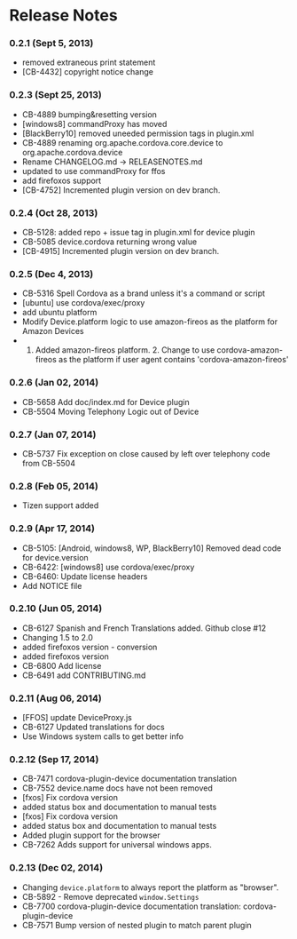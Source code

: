 <!--
#
# Licensed to the Apache Software Foundation (ASF) under one
# or more contributor license agreements.  See the NOTICE file
# distributed with this work for additional information
# regarding copyright ownership.  The ASF licenses this file
# to you under the Apache License, Version 2.0 (the
# "License"); you may not use this file except in compliance
# with the License.  You may obtain a copy of the License at
# 
# http://www.apache.org/licenses/LICENSE-2.0
# 
# Unless required by applicable law or agreed to in writing,
# software distributed under the License is distributed on an
# "AS IS" BASIS, WITHOUT WARRANTIES OR CONDITIONS OF ANY
#  KIND, either express or implied.  See the License for the
# specific language governing permissions and limitations
# under the License.
#
-->
# Release Notes

### 0.2.1 (Sept 5, 2013)
* removed extraneous print statement
* [CB-4432] copyright notice change

### 0.2.3 (Sept 25, 2013)
* CB-4889 bumping&resetting version
* [windows8] commandProxy has moved
* [BlackBerry10] removed uneeded permission tags in plugin.xml
* CB-4889 renaming org.apache.cordova.core.device to org.apache.cordova.device
* Rename CHANGELOG.md -> RELEASENOTES.md
* updated to use commandProxy for ffos
* add firefoxos support
* [CB-4752] Incremented plugin version on dev branch. 

### 0.2.4 (Oct 28, 2013)
* CB-5128: added repo + issue tag in plugin.xml for device plugin
* CB-5085 device.cordova returning wrong value
* [CB-4915] Incremented plugin version on dev branch.

### 0.2.5 (Dec 4, 2013)
* CB-5316 Spell Cordova as a brand unless it's a command or script
* [ubuntu] use cordova/exec/proxy
* add ubuntu platform
* Modify Device.platform logic to use amazon-fireos as the platform for Amazon Devices
* 1. Added amazon-fireos platform. 2. Change to use cordova-amazon-fireos as the platform if user agent contains 'cordova-amazon-fireos'

### 0.2.6 (Jan 02, 2014)
* CB-5658 Add doc/index.md for Device plugin
* CB-5504 Moving Telephony Logic out of Device

### 0.2.7 (Jan 07, 2014)
* CB-5737 Fix exception on close caused by left over telephony code from CB-5504

### 0.2.8 (Feb 05, 2014)
* Tizen support added

### 0.2.9 (Apr 17, 2014)
* CB-5105: [Android, windows8, WP, BlackBerry10] Removed dead code for device.version
* CB-6422: [windows8] use cordova/exec/proxy
* CB-6460: Update license headers
* Add NOTICE file

### 0.2.10 (Jun 05, 2014)
* CB-6127 Spanish and French Translations added. Github close #12
* Changing 1.5 to 2.0
* added firefoxos version - conversion
* added firefoxos version
* CB-6800 Add license
* CB-6491 add CONTRIBUTING.md

### 0.2.11 (Aug 06, 2014)
* [FFOS] update DeviceProxy.js
* CB-6127 Updated translations for docs
* Use Windows system calls to get better info

### 0.2.12 (Sep 17, 2014)
* CB-7471 cordova-plugin-device documentation translation
* CB-7552 device.name docs have not been removed
* [fxos] Fix cordova version
* added status box and documentation to manual tests
* [fxos] Fix cordova version
* added status box and documentation to manual tests
* Added plugin support for the browser
* CB-7262 Adds support for universal windows apps.

### 0.2.13 (Dec 02, 2014)
* Changing `device.platform` to always report the platform as "browser".
* CB-5892 - Remove deprecated `window.Settings`
* CB-7700 cordova-plugin-device documentation translation: cordova-plugin-device
* CB-7571 Bump version of nested plugin to match parent plugin
